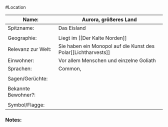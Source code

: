 #Location

| Name:               | Aurora,  größeres Land                                         |
| ------------------- | -------------------------------------------------------------- |
| Spitzname:          | Das Eisland                                                    |
|                     |                                                                |
| Geographie:         | Liegt im [[Der Kalte Norden]]                         |
| Relevanz zur Welt:  | Sie haben ein Monopol auf die Kunst des Polar[[Lichtharvests]] |
| Einwohner:          | Vor allem Menschen und einzelne Goliath                        |
| Sprachen:           | Common,                                                        |
|                     |                                                                |
| Sagen/Gerüchte:     |                                                                |
|                     |                                                                |
| Bekannte Bewohner?: |                                                                |
|                     |                                                                |
| Symbol/Flagge:      |                                                                |
### Notes:


